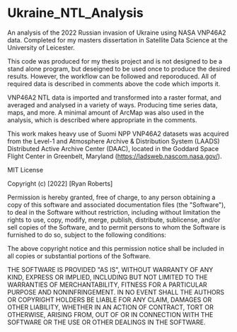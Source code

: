 # Ukraine_NTL_Analysis
An analysis of the 2022 Russian invasion of Ukraine using NASA VNP46A2 data. Completed for my masters dissertation in Satellite Data Science at the University of Leicester.

This code was produced for my thesis project and is not designed to be a stand alone program, but deseigned to be used once to produce the desired results. However, the workflow can be followed and reporoduced. All of required data is described in comments above the code which imports it. 

VNP46A2 NTL data is imported and transformed into a raster format, and averaged and analysed in a variety of ways. Producing time series data, maps, and more. 
A minimal amount of ArcMap was also used in the analysis, which is described where appropriate in the comments.

This work makes heavy use of Suomi NPP VNP46A2 datasets was acquired from the Level-1 and Atmosphere Archive & Distribution System (LAADS) Distributed Active Archive Center (DAAC), located in the Goddard Space Flight Center in Greenbelt, Maryland (https://ladsweb.nascom.nasa.gov/).

MIT License

Copyright (c) [2022] [Ryan Roberts]

Permission is hereby granted, free of charge, to any person obtaining a copy
of this software and associated documentation files (the "Software"), to deal
in the Software without restriction, including without limitation the rights
to use, copy, modify, merge, publish, distribute, sublicense, and/or sell
copies of the Software, and to permit persons to whom the Software is
furnished to do so, subject to the following conditions:

The above copyright notice and this permission notice shall be included in all
copies or substantial portions of the Software.

THE SOFTWARE IS PROVIDED "AS IS", WITHOUT WARRANTY OF ANY KIND, EXPRESS OR
IMPLIED, INCLUDING BUT NOT LIMITED TO THE WARRANTIES OF MERCHANTABILITY,
FITNESS FOR A PARTICULAR PURPOSE AND NONINFRINGEMENT. IN NO EVENT SHALL THE
AUTHORS OR COPYRIGHT HOLDERS BE LIABLE FOR ANY CLAIM, DAMAGES OR OTHER
LIABILITY, WHETHER IN AN ACTION OF CONTRACT, TORT OR OTHERWISE, ARISING FROM,
OUT OF OR IN CONNECTION WITH THE SOFTWARE OR THE USE OR OTHER DEALINGS IN THE
SOFTWARE.

